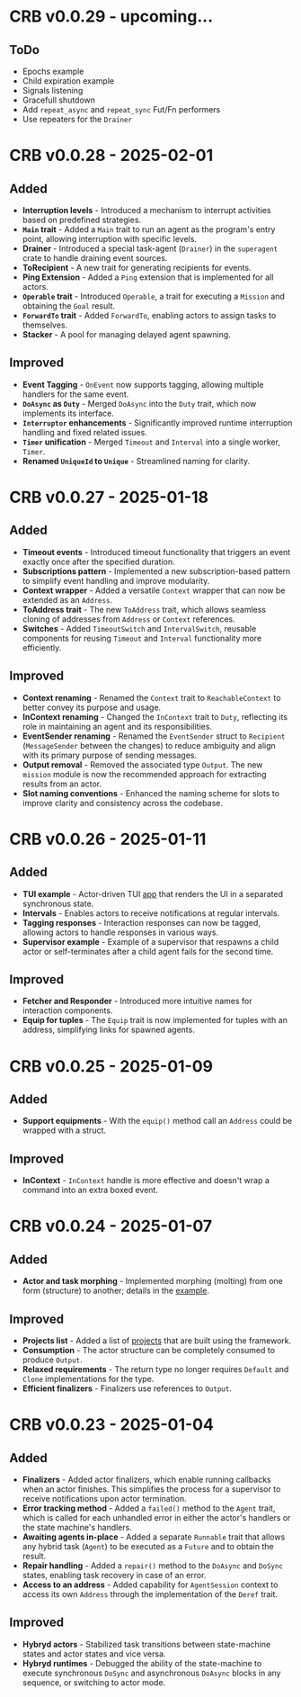 # CRB v0.0.29 - upcoming...

## ToDo

- Epochs example
- Child expiration example
- Signals listening
- Gracefull shutdown
- Add `repeat_async` and `repeat_sync` Fut/Fn performers
- Use repeaters for the `Drainer`


# CRB v0.0.28 - 2025-02-01

## Added

- **Interruption levels** - Introduced a mechanism to interrupt activities based on predefined strategies.
- **`Main` trait** - Added a `Main` trait to run an agent as the program's entry point, allowing interruption with specific levels.
- **Drainer** - Introduced a special task-agent (`Drainer`) in the `superagent` crate to handle draining event sources.
- **ToRecipient** - A new trait for generating recipients for events.
- **Ping Extension** - Added a `Ping` extension that is implemented for all actors.
- **`Operable` trait** - Introduced `Operable`, a trait for executing a `Mission` and obtaining the `Goal` result.
- **`ForwardTo` trait** - Added `ForwardTo`, enabling actors to assign tasks to themselves.
- **Stacker** - A pool for managing delayed agent spawning.

## Improved

- **Event Tagging** - `OnEvent` now supports tagging, allowing multiple handlers for the same event.
- **`DoAsync` as `Duty`** - Merged `DoAsync` into the `Duty` trait, which now implements its interface.
- **`Interruptor` enhancements** - Significantly improved runtime interruption handling and fixed related issues.
- **`Timer` unification** - Merged `Timeout` and `Interval` into a single worker, `Timer`.
- **Renamed `UniqueId` to `Unique`** - Streamlined naming for clarity.


# CRB v0.0.27 - 2025-01-18

## Added

- **Timeout events** - Introduced timeout functionality that triggers an event exactly once after the specified duration.
- **Subscriptions pattern** - Implemented a new subscription-based pattern to simplify event handling and improve modularity.
- **Context wrapper** - Added a versatile `Context` wrapper that can now be extended as an `Address`.
- **ToAddress trait** - The new `ToAddress` trait, which allows seamless cloning of addresses from `Address` or `Context` references.
- **Switches** - Added `TimeoutSwitch` and `IntervalSwitch`, reusable components for reusing `Timeout` and `Interval` functionality more efficiently.

## Improved

- **Context renaming** - Renamed the `Context` trait to `ReachableContext` to better convey its purpose and usage.
- **InContext renaming** - Changed the `InContext` trait to `Duty`, reflecting its role in maintaining an agent and its responsibilities.
- **EventSender renaming** - Renamed the `EventSender` struct to `Recipient` (`MessageSender` between the changes) to reduce ambiguity and align with its primary purpose of sending messages.
- **Output removal** - Removed the associated type `Output`. The new `mission` module is now the recommended approach for extracting results from an actor.
- **Slot naming conventions** - Enhanced the naming scheme for slots to improve clarity and consistency across the codebase.



# CRB v0.0.26 - 2025-01-11

## Added

- **TUI example** - Actor-driven TUI [app](https://github.com/runtime-blocks/crb/blob/trunk/examples/tui-app/src/app.rs) that renders the UI in a separated synchronous state.
- **Intervals** - Enables actors to receive notifications at regular intervals.
- **Tagging responses** - Interaction responses can now be tagged, allowing actors to handle responses in various ways.
- **Supervisor example** - Example of a supervisor that respawns a child actor or self-terminates after a child agent fails for the second time.

## Improved

- **Fetcher and Responder** - Introduced more intuitive names for interaction components.
- **Equip for tuples** - The `Equip` trait is now implemented for tuples with an address, simplifying links for spawned agents.

# CRB v0.0.25 - 2025-01-09

## Added

- **Support equipments** - With the `equip()` method call an `Address` could be wrapped with a struct.

## Improved

- **InContext** - `InContext` handle is more effective and doesn't wrap a command into an extra boxed event.



# CRB v0.0.24 - 2025-01-07

## Added

- **Actor and task morphing** - Implemented morphing (molting) from one form (structure) to another; details in
the [example](https://github.com/runtime-blocks/crb/blob/trunk/crates/crb/tests/test_molting.rs).

## Improved

- **Projects list** - Added a list of [projects](https://github.com/runtime-blocks/crb/tree/trunk?tab=readme-ov-file#projects)
that are built using the framework.
- **Consumption** - The actor structure can be completely consumed to produce `Output`.
- **Relaxed requirements** - The return type no longer requires `Default` and `Clone` implementations for the type.
- **Efficient finalizers** - Finalizers use references to `Output`.



# CRB v0.0.23 - 2025-01-04

## Added

- **Finalizers** - Added actor finalizers, which enable running callbacks when an actor finishes. This simplifies the process for a supervisor to receive notifications upon actor termination.
- **Error tracking method** - Added a `failed()` method to the `Agent` trait, which is called for each unhandled error in either the actor's handlers or the state machine's handlers.
- **Awaiting agents in-place** - Added a separate `Runnable` trait that allows any hybrid task (`Agent`) to be executed as a `Future` and to obtain the result.
- **Repair handling** - Added a `repair()` method to the `DoAsync` and `DoSync` states, enabling task recovery in case of an error.
- **Access to an address** - Added capability for `AgentSession` context to access its own `Address` through the implementation of the `Deref` trait.

## Improved

- **Hybryd actors** - Stabilized task transitions between state-machine states and actor states and vice versa.
- **Hybryd runtimes** - Debugged the ability of the state-machine to execute synchronous `DoSync` and asynchronous `DoAsync` blocks in any sequence, or switching to actor mode.

